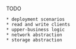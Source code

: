 TODO

    * deployment scenarios
    * read and write clients
    * upper-business logic
    * network abstraction
    * storage abstraction
